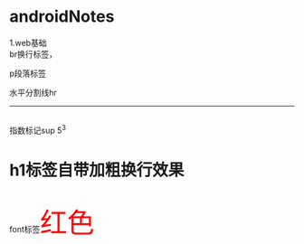# androidNotes
1.web基础<br/>br换行标签，<p>p段落标签</p>  水平分割线hr<hr>    
指数标记sup  5<sup>3</sup>  <h1>h1标签自带加粗换行效果</h1>   
font标签<font color="red" size="14">红色</font>
